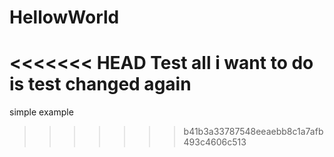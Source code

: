# HellowWorld
<<<<<<< HEAD
Test
all i want to do is test 
changed again
=======
simple example
>>>>>>> b41b3a33787548eeaebb8c1a7afb493c4606c513
